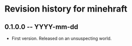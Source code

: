 # Revision history for minehraft

## 0.1.0.0 -- YYYY-mm-dd

* First version. Released on an unsuspecting world.
